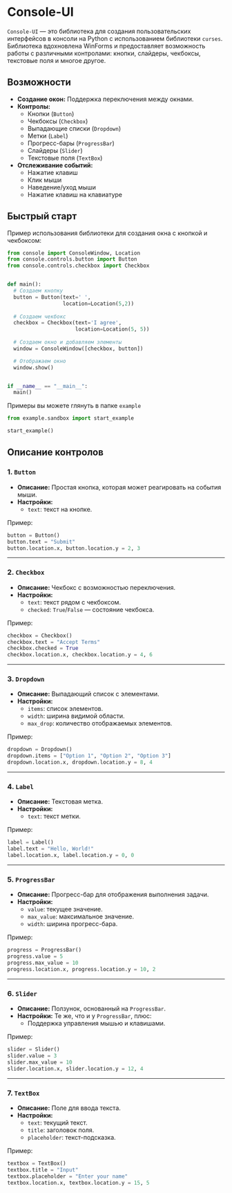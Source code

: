 # Console-UI

`Console-UI` — это библиотека для создания пользовательских интерфейсов в консоли на Python с использованием библиотеки `curses`. Библиотека вдохновлена WinForms и предоставляет возможность работы с различными контролами: кнопки, слайдеры, чекбоксы, текстовые поля и многое другое.

## Возможности
- **Создание окон:** Поддержка переключения между окнами.
- **Контролы:**
  - Кнопки (`Button`)
  - Чекбоксы (`Checkbox`)
  - Выпадающие списки (`Dropdown`)
  - Метки (`Label`)
  - Прогресс-бары (`ProgressBar`)
  - Слайдеры (`Slider`)
  - Текстовые поля (`TextBox`)
- **Отслеживание событий:**
  - Нажатие клавиш
  - Клик мыши
  - Наведение/уход мыши
  - Нажатие клавиш на клавиатуре

## Быстрый старт

Пример использования библиотеки для создания окна с кнопкой и чекбоксом:

```python
from console import ConsoleWindow, Location
from console.controls.button import Button
from console.controls.checkbox import Checkbox


def main():
  # Создаем кнопку
  button = Button(text=' ', 
                  location=Location(5,2))
                  
  # Создаем чекбокс
  checkbox = Checkbox(text='I agree',
                      location=Location(5, 5))
  
  # Создаем окно и добавляем элементы
  window = ConsoleWindow([checkbox, button])

  # Отображаем окно
  window.show()


if __name__ == "__main__":
  main()
```

Примеры вы можете глянуть в папке `example`

```python
from example.sandbox import start_example

start_example()
```

## Описание контролов

### 1. `Button`
- **Описание:** Простая кнопка, которая может реагировать на события мыши.
- **Настройки:**
  - `text`: текст на кнопке.

Пример:
```python
button = Button()
button.text = "Submit"
button.location.x, button.location.y = 2, 3
```

---

### 2. `Checkbox`
- **Описание:** Чекбокс с возможностью переключения.
- **Настройки:**
  - `text`: текст рядом с чекбоксом.
  - `checked`: `True`/`False` — состояние чекбокса.

Пример:
```python
checkbox = Checkbox()
checkbox.text = "Accept Terms"
checkbox.checked = True
checkbox.location.x, checkbox.location.y = 4, 6
```

---

### 3. `Dropdown`
- **Описание:** Выпадающий список с элементами.
- **Настройки:**
  - `items`: список элементов.
  - `width`: ширина видимой области.
  - `max_drop`: количество отображаемых элементов.

Пример:
```python
dropdown = Dropdown()
dropdown.items = ["Option 1", "Option 2", "Option 3"]
dropdown.location.x, dropdown.location.y = 8, 4
```

---

### 4. `Label`
- **Описание:** Текстовая метка.
- **Настройки:**
  - `text`: текст метки.

Пример:
```python
label = Label()
label.text = "Hello, World!"
label.location.x, label.location.y = 0, 0
```

---

### 5. `ProgressBar`
- **Описание:** Прогресс-бар для отображения выполнения задачи.
- **Настройки:**
  - `value`: текущее значение.
  - `max_value`: максимальное значение.
  - `width`: ширина прогресс-бара.

Пример:
```python
progress = ProgressBar()
progress.value = 5
progress.max_value = 10
progress.location.x, progress.location.y = 10, 2
```

---

### 6. `Slider`
- **Описание:** Ползунок, основанный на `ProgressBar`.
- **Настройки:** Те же, что и у `ProgressBar`, плюс:
  - Поддержка управления мышью и клавишами.

Пример:
```python
slider = Slider()
slider.value = 3
slider.max_value = 10
slider.location.x, slider.location.y = 12, 4
```

---

### 7. `TextBox`
- **Описание:** Поле для ввода текста.
- **Настройки:**
  - `text`: текущий текст.
  - `title`: заголовок поля.
  - `placeholder`: текст-подсказка.

Пример:
```python
textbox = TextBox()
textbox.title = "Input"
textbox.placeholder = "Enter your name"
textbox.location.x, textbox.location.y = 15, 5
```
